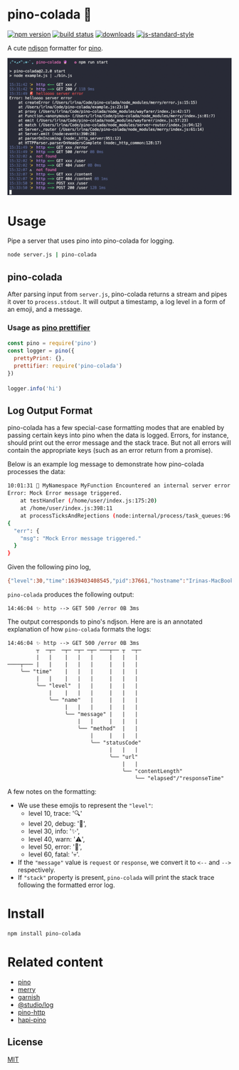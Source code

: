 # pino-colada 🍹
[![npm version][1]][2] [![build status][3]][4]
[![downloads][5]][6] [![js-standard-style][7]][8]

A cute [ndjson](http://ndjson.org) formatter for [pino](https://github.com/pinojs/pino). 

<img src="./pino-colada.png" alt="An example of pino-colada terminal output. The output shows timestamps, messages, stack traces, all colourised for ease of reading. The exact output is as follows:
15:31:42 ✨ http <-- GET xxx /
15:31:42 ✨ http --> GET 200 / 11B 9ms
15:31:49 🚨 helloooo server error 
Error: helloooo server error
    at createError (/Users/lrlna/Code/pino-colada/node_modules/merry/error.js:15:15)
    at /Users/lrlna/Code/pino-colada/example.js:23:10
    at proxy (/Users/lrlna/Code/pino-colada/node_modules/wayfarer/index.js:42:17)
    at Function.<anonymous> (/Users/lrlna/Code/pino-colada/node_modules/merry/index.js:81:7)
    at emit (/Users/lrlna/Code/pino-colada/node_modules/wayfarer/index.js:57:23)
    at match (/Users/lrlna/Code/pino-colada/node_modules/server-router/index.js:94:12)
    at Server._router (/Users/lrlna/Code/pino-colada/node_modules/merry/index.js:61:14)
    at Server.emit (node:events:390:28)
    at parserOnIncoming (node:_http_server:951:12)
    at HTTPParser.parserOnHeadersComplete (node:_http_common:128:17)
15:31:49 ✨ http <-- GET xxx /error
15:31:49 ✨ http --> GET 500 /error 0B 0ms
15:32:02 ⚠️  not found
15:32:02 ✨ http <-- GET xxx /user
15:32:02 ✨ http --> GET 404 /user 0B 0ms
15:32:07 ⚠️  not found
15:32:07 ✨ http <-- GET xxx /content
15:32:07 ✨ http --> GET 404 /content 0B 1ms
15:33:50 ✨ http <-- POST xxx /user
15:33:50 ✨ http --> POST 200 /user 12B 1ms" />

# Usage
Pipe a server that uses pino into pino-colada for logging.

```bash
node server.js | pino-colada
```

## pino-colada
After parsing input from `server.js`, pino-colada returns a stream and pipes it
over to `process.stdout`. It will output a timestamp, a log level in a form of
an emoji, and a message.

### Usage as [pino prettifier](http://getpino.io/#/docs/pretty?id=api-example)

```javascript
const pino = require('pino')
const logger = pino({
  prettyPrint: {},
  prettifier: require('pino-colada')
})

logger.info('hi')
```

## Log Output Format

pino-colada has a few special-case formatting modes that are enabled by passing
certain keys into pino when the data is logged. Errors, for instance, should
print out the error message and the stack trace. But not all errors will contain
the appropriate keys (such as an error return from a promise).

Below is an example log message to demonstrate how pino-colada processes the
data: 

```bash
10:01:31 🚨 MyNamespace MyFunction Encountered an internal server error GET 500 /test 230B 45ms
Error: Mock Error message triggered.
    at testHandler (/home/user/index.js:175:20)
    at /home/user/index.js:398:11
    at processTicksAndRejections (node:internal/process/task_queues:96:5)
{
  "err": {
    "msg": "Mock Error message triggered."
  }
}
```

Given the following pino log,
```bash
{"level":30,"time":1639403408545,"pid":37661,"hostname":"Irinas-MacBook-Pro.local","name":"http","message":"response","method":"GET","url":"/error","statusCode":500,"elapsed":3,"contentLength":0,"v":1}
```

`pino-colada` produces the following output:
```
14:46:04 ✨ http --> GET 500 /error 0B 3ms
```

The output corresponds to pino's ndjson. Here are is an annotated explanation of how `pino-colada` formats the logs:
```
14:46:04 ✨ http --> GET 500 /error 0B 3ms
         ┬  ─┬─  ─┬─ ─┬─ ─┬─ ───┬── ┬  ─┬─
         |   |    |   |   |     |   |   |
────┬─── |   |    |   |   |     |   |   |
    ╰── "time"    |   |   |     |   |   |
         |   |    |   |   |     |   |   |
         ╰── "level"  |   |     |   |   | 
             |    |   |   |     |   |   |
             ╰── "name"   |     |   |   |
                  |   |   |     |   |   |
                  ╰── "message" |   |   |
                      |   |     |   |   |
                      ╰── "method"  |   |
                          |     |   |   |
                          ╰── "statusCode"
                                |   |   |
                                ╰── "url"
                                    |   |
                                    ╰── "contentLength"
                                        ╰── "elapsed"/"responseTime"
```

A few notes on the formatting:
- We use these emojis to represent the `"level"`:
  * level 10, trace: '🔍'
  * level 20, debug: '🐛',
  * level 30, info: '✨',
  * level 40, warn: '⚠️',
  * level 50, error: '🚨',
  * level 60, fatal: '💀'.
- If the `"message"` value is `request` or `response`, we convert it to `<--` and `-->` respectively.
- If `"stack"` property is present, `pino-colada` will print the stack trace following the formatted error log.

# Install
```bash
npm install pino-colada
```

# Related content
- [pino](https://github.com/pinojs/pino)
- [merry](https://github.com/shipharbor/merry)
- [garnish](https://github.com/mattdesl/garnish)
- [@studio/log](https://github.com/javascript-studio/studio-log)
- [pino-http](https://github.com/pinojs/pino-http)
- [hapi-pino](https://github.com/pinojs/hapi-pino)

## License
[MIT](https://tldrlegal.com/license/mit-license)

[1]: https://img.shields.io/npm/v/pino-colada.svg?style=flat-square
[2]: https://npmjs.org/package/pino-colada
[3]: https://img.shields.io/travis/lrlna/pino-colada/master.svg?style=flat-square
[4]: https://travis-ci.org/lrlna/pino-colada
[5]: http://img.shields.io/npm/dm/pino-colada.svg?style=flat-square
[6]: https://npmjs.org/package/pino-colada
[7]: https://img.shields.io/badge/code%20style-standard-brightgreen.svg?style=flat-square
[8]: https://github.com/feross/standard
